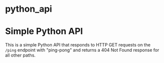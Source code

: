 # python_api
# Simple Python API

This is a simple Python API that responds to HTTP GET requests on the `/ping` endpoint with "ping-pong" and returns a 404 Not Found response for all other paths.



